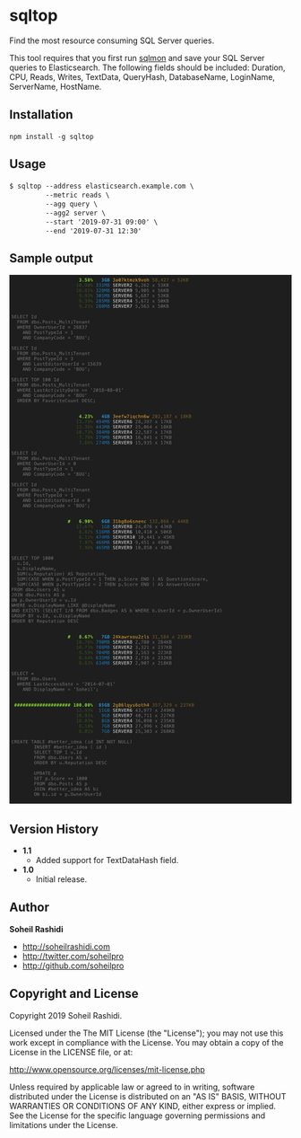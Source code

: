 # sqltop
Find the most resource consuming SQL Server queries.

This tool requires that you first run [sqlmon](https://github.com/soheilpro/sqlmon) and save your SQL Server queries to Elasticsearch.
The following fields should be included: Duration, CPU, Reads, Writes, TextData, QueryHash, DatabaseName, LoginName, ServerName, HostName.

## Installation

```
npm install -g sqltop
```

## Usage
```
$ sqltop --address elasticsearch.example.com \
         --metric reads \
         --agg query \
         --agg2 server \
         --start '2019-07-31 09:00' \
         --end '2019-07-31 12:30'
```

## Sample output
![Sample output](output.png)

## Version History
+ **1.1**
	+ Added support for TextDataHash field.
+ **1.0**
	+ Initial release.

## Author
**Soheil Rashidi**

+ http://soheilrashidi.com
+ http://twitter.com/soheilpro
+ http://github.com/soheilpro

## Copyright and License
Copyright 2019 Soheil Rashidi.

Licensed under the The MIT License (the "License");
you may not use this work except in compliance with the License.
You may obtain a copy of the License in the LICENSE file, or at:

http://www.opensource.org/licenses/mit-license.php

Unless required by applicable law or agreed to in writing, software
distributed under the License is distributed on an "AS IS" BASIS,
WITHOUT WARRANTIES OR CONDITIONS OF ANY KIND, either express or implied.
See the License for the specific language governing permissions and
limitations under the License.
